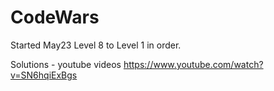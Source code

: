 # CodeWars

Started May23  Level 8 to Level 1 in order.



Solutions - youtube videos
https://www.youtube.com/watch?v=SN6hqiExBgs






































